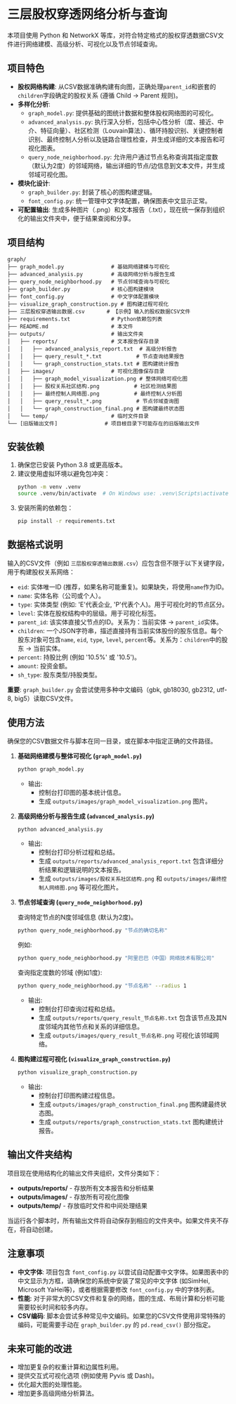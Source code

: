 # 三层股权穿透网络分析与查询

本项目使用 Python 和 NetworkX 等库，对符合特定格式的股权穿透数据CSV文件进行网络建模、高级分析、可视化以及节点邻域查询。

## 项目特色

- **股权网络构建**: 从CSV数据准确构建有向图，正确处理`parent_id`和嵌套的`children`字段确定的股权关系 (遵循 Child -> Parent 规则)。
- **多样化分析**: 
    - `graph_model.py`: 提供基础的图统计数据和整体股权网络图的可视化。
    - `advanced_analysis.py`: 执行深入分析，包括中心性分析（度、接近、中介、特征向量）、社区检测（Louvain算法）、循环持股识别、关键控制者识别、最终控制人分析以及链路合理性检查，并生成详细的文本报告和可视化图表。
    - `query_node_neighborhood.py`: 允许用户通过节点名称查询其指定度数（默认为2度）的邻域网络，输出详细的节点/边信息到文本文件，并生成邻域可视化图。
- **模块化设计**: 
    - `graph_builder.py`: 封装了核心的图构建逻辑。
    - `font_config.py`: 统一管理中文字体配置，确保图表中文显示正常。
- **可配置输出**: 生成多种图片（.png）和文本报告（.txt），现在统一保存到组织化的输出文件夹中，便于结果查阅和分享。

## 项目结构

```
graph/
├── graph_model.py               # 基础网络建模与可视化
├── advanced_analysis.py         # 高级网络分析与报告生成
├── query_node_neighborhood.py   # 节点邻域查询与可视化
├── graph_builder.py             # 核心图构建模块
├── font_config.py               # 中文字体配置模块
├── visualize_graph_construction.py # 图构建过程可视化
├── 三层股权穿透输出数据.csv       # 【示例】输入的股权数据CSV文件
├── requirements.txt             # Python依赖包列表
├── README.md                    # 本文件
├── outputs/                     # 输出文件夹
│   ├── reports/                 # 文本报告保存目录
│   │   ├── advanced_analysis_report.txt  # 高级分析报告
│   │   ├── query_result_*.txt           # 节点查询结果报告
│   │   └── graph_construction_stats.txt # 图构建统计报告
│   ├── images/                  # 可视化图像保存目录
│   │   ├── graph_model_visualization.png # 整体网络可视化图
│   │   ├── 股权关系社区结构.png           # 社区检测结果图
│   │   ├── 最终控制人网络图.png           # 最终控制人分析图
│   │   ├── query_result_*.png           # 节点邻域查询图
│   │   └── graph_construction_final.png # 图构建最终状态图
│   └── temp/                    # 临时文件目录
└── [旧版输出文件]               # 项目根目录下可能存在的旧版输出文件
```

## 安装依赖

1.  确保您已安装 Python 3.8 或更高版本。
2.  建议使用虚拟环境以避免包冲突：
    ```bash
    python -m venv .venv
    source .venv/bin/activate  # On Windows use: .venv\Scripts\activate
    ```
3.  安装所需的依赖包：
    ```bash
    pip install -r requirements.txt
    ```

## 数据格式说明

输入的CSV文件（例如 `三层股权穿透输出数据.csv`）应包含但不限于以下关键字段，用于构建股权关系网络：

- `eid`: 实体唯一ID (推荐，如果名称可能重复)。如果缺失，将使用`name`作为ID。
- `name`: 实体名称（公司或个人）。
- `type`: 实体类型 (例如: 'E'代表企业, 'P'代表个人)。用于可视化时的节点区分。
- `level`: 实体在股权结构中的层级。用于可视化标签。
- `parent_id`: 该实体直接父节点的ID。关系为：当前实体 -> `parent_id`实体。
- `children`: 一个JSON字符串，描述直接持有当前实体股份的股东信息。每个股东对象可包含`name`, `eid`, `type`, `level`, `percent`等。关系为：`children`中的股东 -> 当前实体。
- `percent`: 持股比例 (例如 '10.5%' 或 '10.5')。
- `amount`: 投资金额。
- `sh_type`: 股东类型/持股类型。

**重要**: `graph_builder.py` 会尝试使用多种中文编码（gbk, gb18030, gb2312, utf-8, big5）读取CSV文件。

## 使用方法

确保您的CSV数据文件与脚本在同一目录，或在脚本中指定正确的文件路径。

1.  **基础网络建模与整体可视化 (`graph_model.py`)**
    ```bash
    python graph_model.py
    ```
    - 输出: 
        - 控制台打印图的基本统计信息。
        - 生成 `outputs/images/graph_model_visualization.png` 图片。

2.  **高级网络分析与报告生成 (`advanced_analysis.py`)**
    ```bash
    python advanced_analysis.py
    ```
    - 输出:
        - 控制台打印分析过程和总结。
        - 生成 `outputs/reports/advanced_analysis_report.txt` 包含详细分析结果和逻辑说明的文本报告。
        - 生成 `outputs/images/股权关系社区结构.png` 和 `outputs/images/最终控制人网络图.png` 等可视化图片。

3.  **节点邻域查询 (`query_node_neighborhood.py`)**
    
    查询特定节点的N度邻域信息 (默认为2度)。
    ```bash
    python query_node_neighborhood.py "节点的确切名称"
    ```
    例如:
    ```bash
    python query_node_neighborhood.py "阿里巴巴（中国）网络技术有限公司"
    ```
    查询指定度数的邻域 (例如1度):
    ```bash
    python query_node_neighborhood.py "节点名称" --radius 1
    ```
    - 输出:
        - 控制台打印查询过程和总结。
        - 生成 `outputs/reports/query_result_节点名称.txt` 包含该节点及其N度邻域内其他节点和关系的详细信息。
        - 生成 `outputs/images/query_result_节点名称.png` 可视化该邻域网络。

4.  **图构建过程可视化 (`visualize_graph_construction.py`)**
    ```bash
    python visualize_graph_construction.py
    ```
    - 输出:
        - 控制台打印图构建过程信息。
        - 生成 `outputs/images/graph_construction_final.png` 图构建最终状态图。
        - 生成 `outputs/reports/graph_construction_stats.txt` 图构建统计报告。

## 输出文件夹结构

项目现在使用结构化的输出文件夹组织，文件分类如下：

- **outputs/reports/** - 存放所有文本报告和分析结果
- **outputs/images/** - 存放所有可视化图像
- **outputs/temp/** - 存放临时文件和中间处理结果

当运行各个脚本时，所有输出文件将自动保存到相应的文件夹中。如果文件夹不存在，将自动创建。

## 注意事项

- **中文字体**: 项目包含 `font_config.py` 以尝试自动配置中文字体。如果图表中的中文显示为方框，请确保您的系统中安装了常见的中文字体 (如SimHei, Microsoft YaHei等)，或者根据需要修改 `font_config.py` 中的字体列表。
- **性能**: 对于非常大的CSV文件和复杂的网络，图的生成、布局计算和分析可能需要较长时间和较多内存。
- **CSV编码**: 脚本会尝试多种常见中文编码。如果您的CSV文件使用非常特殊的编码，可能需要手动在 `graph_builder.py` 的 `pd.read_csv()` 部分指定。

## 未来可能的改进

- 增加更复杂的权重计算和边属性利用。
- 提供交互式可视化选项 (例如使用 Pyvis 或 Dash)。
- 优化超大图的处理性能。
- 增加更多高级网络分析算法。 